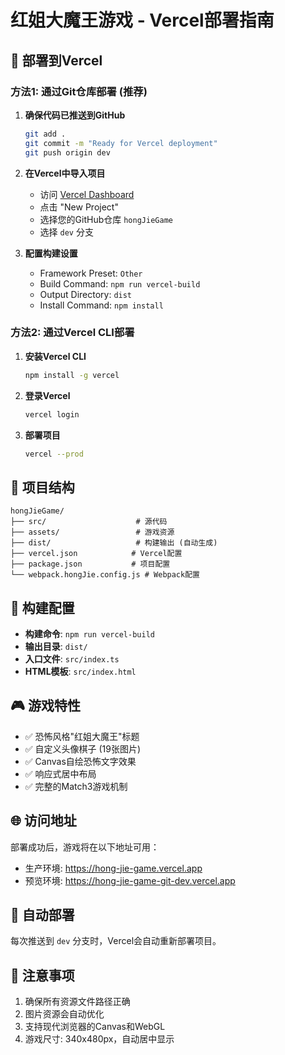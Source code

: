 # 红姐大魔王游戏 - Vercel部署指南

## 🚀 部署到Vercel

### 方法1: 通过Git仓库部署 (推荐)

1. **确保代码已推送到GitHub**
   ```bash
   git add .
   git commit -m "Ready for Vercel deployment"
   git push origin dev
   ```

2. **在Vercel中导入项目**
   - 访问 [Vercel Dashboard](https://vercel.com/dashboard)
   - 点击 "New Project"
   - 选择您的GitHub仓库 `hongJieGame`
   - 选择 `dev` 分支

3. **配置构建设置**
   - Framework Preset: `Other`
   - Build Command: `npm run vercel-build`
   - Output Directory: `dist`
   - Install Command: `npm install`

### 方法2: 通过Vercel CLI部署

1. **安装Vercel CLI**
   ```bash
   npm install -g vercel
   ```

2. **登录Vercel**
   ```bash
   vercel login
   ```

3. **部署项目**
   ```bash
   vercel --prod
   ```

## 📁 项目结构

```
hongJieGame/
├── src/                    # 源代码
├── assets/                 # 游戏资源
├── dist/                   # 构建输出 (自动生成)
├── vercel.json            # Vercel配置
├── package.json           # 项目配置
└── webpack.hongJie.config.js # Webpack配置
```

## 🔧 构建配置

- **构建命令**: `npm run vercel-build`
- **输出目录**: `dist/`
- **入口文件**: `src/index.ts`
- **HTML模板**: `src/index.html`

## 🎮 游戏特性

- ✅ 恐怖风格"红姐大魔王"标题
- ✅ 自定义头像棋子 (19张图片)
- ✅ Canvas自绘恐怖文字效果
- ✅ 响应式居中布局
- ✅ 完整的Match3游戏机制

## 🌐 访问地址

部署成功后，游戏将在以下地址可用：
- 生产环境: https://hong-jie-game.vercel.app
- 预览环境: https://hong-jie-game-git-dev.vercel.app

## 🔄 自动部署

每次推送到 `dev` 分支时，Vercel会自动重新部署项目。

## 📝 注意事项

1. 确保所有资源文件路径正确
2. 图片资源会自动优化
3. 支持现代浏览器的Canvas和WebGL
4. 游戏尺寸: 340x480px，自动居中显示
